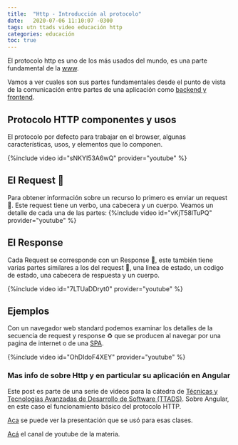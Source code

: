 ```yaml
---
title:  "Http - Introducción al protocolo"
date:   2020-07-06 11:10:07 -0300
tags: utn ttads video educación http
categories: educación
toc: true
---
```

El protocolo http es uno de los más usados del mundo, es una parte fundamental de la [www](https://es.wikipedia.org/wiki/World_Wide_Web).

Vamos a ver cuales son sus partes fundamentales desde el punto de vista de la comunicación entre partes de una aplicación como [backend y frontend](https://es.wikipedia.org/wiki/Front_end_y_back_end).
 
## Protocolo HTTP componentes y usos

El protocolo por defecto para trabajar en el browser, algunas características, usos, y elementos que lo componen.

{%include video id="sNKYI53A6wQ" provider="youtube" %}

## El Request :rocket:

Para obtener información sobre un recurso lo primero es enviar un request :rocket:. Este request tiene un verbo, una cabecera y un cuerpo. 
Veamos un detalle de cada una de las partes:
{%include video id="vKjT58lTuPQ" provider="youtube" %}

## El Response

Cada Request se corresponde con un Response :memo:, este también tiene varias partes similares a los del request :rocket:, una linea de estado, un codigo de estado, una cabecera de respuesta y un cuerpo. 

{%include video id="7LTUaDDryt0" provider="youtube" %}

## Ejemplos

Con un navegador web standard podemos examinar los detalles de la secuencia de request y response :recycle: que se producen al navegar por una pagina de internet o de una [SPA](https://es.wikipedia.org/wiki/Single-page_application). 

{%include video id="OhDIdoF4XEY" provider="youtube" %}

### Mas info de sobre Http y en particular su aplicación en Angular

Este post es parte de una serie de videos para la cátedra de [Técnicas y Tecnologías Avanzadas de Desarrollo de Software (TTADS)][ttads-github].
Sobre Angular, en este caso el funcionamiento básico del protocolo HTTP.

[Aca][ttads-presentacion] se puede ver la presentación que se usó para esas clases.


[Acá](https://www.youtube.com/channel/UCkRACqaN5XpgH0P5hyqpQEw/featured) el canal de youtube de la materia.

[ttads-github]: https://github.com/utnfrrottads/
[ttads-presentacion]: https://utnfrrottads.github.io/presentacion-angulario/#/
